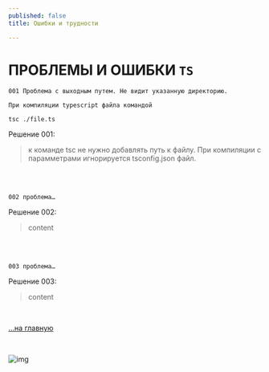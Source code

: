 ```yaml
---
published: false
title: Ошибки и трудности

---
```


# ПРОБЛЕМЫ И ОШИБКИ `TS`

    001 Проблема с выходным путем. Не видит указанную директорию. 
    
    При компиляции typescript файла командой 
    
    tsc ./file.ts  


Решение 001: 
>к команде tsc не нужно добавлять путь к файлу. При компиляции с парамметрами игнорируется tsconfig.json файл.


<br>
<br>

    002 проблема…

Решение 002:
> content

<br>
<br>


    003 проблема…

Решение 003:
> content

<br>

[…на главную](/)

<br>

![img](https://1.bp.blogspot.com/-wFaMiAHx-Y8/YG3EaVrCDFI/AAAAAAAAGZY/IYjO6zFHW5wjj4I_HrssCIShQpMxWMHlgCLcBGAsYHQ/s800/IMG_2094.PNG)
